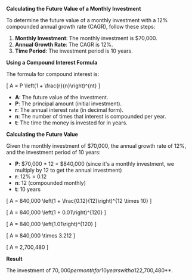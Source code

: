 **Calculating the Future Value of a Monthly Investment**

To determine the future value of a monthly investment with a 12% compounded annual growth rate (CAGR), follow these steps:

1.  **Monthly Investment**: The monthly investment is $70,000.
2.  **Annual Growth Rate**: The CAGR is 12%.
3.  **Time Period**: The investment period is 10 years.

**Using a Compound Interest Formula**

The formula for compound interest is:

\[ A = P \left(1 + \frac{r}{n}\right)^{nt} \]

- **A**: The future value of the investment.
- **P**: The principal amount (initial investment).
- **r**: The annual interest rate (in decimal form).
- **n**: The number of times that interest is compounded per year.
- **t**: The time the money is invested for in years.

**Calculating the Future Value**

Given the monthly investment of $70,000, the annual growth rate of 12%, and the investment period of 10 years:

- **P**: $70,000 \* 12 = $840,000 (since it's a monthly investment, we multiply by 12 to get the annual investment)
- **r**: 12% = 0.12
- **n**: 12 (compounded monthly)
- **t**: 10 years

\[ A = 840,000 \left(1 + \frac{0.12}{12}\right)^{12 \times 10} \]

\[ A = 840,000 \left(1 + 0.01\right)^{120} \]

\[ A = 840,000 \left(1.01\right)^{120} \]

\[ A ≈ 840,000 \times 3.212 \]

\[ A ≈ 2,700,480 \]

**Result**

The investment of $70,000 per month for 10 years with a 12% CAGR will grow to approximately **$2,700,480**.